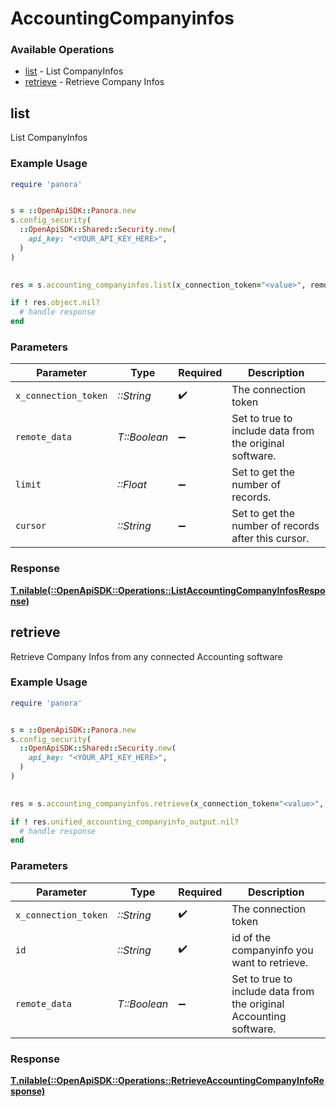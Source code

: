 # AccountingCompanyinfos


### Available Operations

* [list](#list) - List  CompanyInfos
* [retrieve](#retrieve) - Retrieve Company Infos

## list

List  CompanyInfos

### Example Usage

```ruby
require 'panora'


s = ::OpenApiSDK::Panora.new
s.config_security(
  ::OpenApiSDK::Shared::Security.new(
    api_key: "<YOUR_API_KEY_HERE>",
  )
)

    
res = s.accounting_companyinfos.list(x_connection_token="<value>", remote_data=false, limit=7685.78, cursor="<value>")

if ! res.object.nil?
  # handle response
end

```

### Parameters

| Parameter                                               | Type                                                    | Required                                                | Description                                             |
| ------------------------------------------------------- | ------------------------------------------------------- | ------------------------------------------------------- | ------------------------------------------------------- |
| `x_connection_token`                                    | *::String*                                              | :heavy_check_mark:                                      | The connection token                                    |
| `remote_data`                                           | *T::Boolean*                                            | :heavy_minus_sign:                                      | Set to true to include data from the original software. |
| `limit`                                                 | *::Float*                                               | :heavy_minus_sign:                                      | Set to get the number of records.                       |
| `cursor`                                                | *::String*                                              | :heavy_minus_sign:                                      | Set to get the number of records after this cursor.     |


### Response

**[T.nilable(::OpenApiSDK::Operations::ListAccountingCompanyInfosResponse)](../../models/operations/listaccountingcompanyinfosresponse.md)**


## retrieve

Retrieve Company Infos from any connected Accounting software

### Example Usage

```ruby
require 'panora'


s = ::OpenApiSDK::Panora.new
s.config_security(
  ::OpenApiSDK::Shared::Security.new(
    api_key: "<YOUR_API_KEY_HERE>",
  )
)

    
res = s.accounting_companyinfos.retrieve(x_connection_token="<value>", id="<value>", remote_data=false)

if ! res.unified_accounting_companyinfo_output.nil?
  # handle response
end

```

### Parameters

| Parameter                                                          | Type                                                               | Required                                                           | Description                                                        |
| ------------------------------------------------------------------ | ------------------------------------------------------------------ | ------------------------------------------------------------------ | ------------------------------------------------------------------ |
| `x_connection_token`                                               | *::String*                                                         | :heavy_check_mark:                                                 | The connection token                                               |
| `id`                                                               | *::String*                                                         | :heavy_check_mark:                                                 | id of the companyinfo you want to retrieve.                        |
| `remote_data`                                                      | *T::Boolean*                                                       | :heavy_minus_sign:                                                 | Set to true to include data from the original Accounting software. |


### Response

**[T.nilable(::OpenApiSDK::Operations::RetrieveAccountingCompanyInfoResponse)](../../models/operations/retrieveaccountingcompanyinforesponse.md)**

